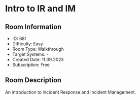 ﻿# Intro to IR and IM

## Room Information
- ID: 681
- Difficulty: Easy
- Room Type: Walkthrough
- Target Systems: -
- Created Date: 11.09.2023
- Subscription: Free

## Room Description
An introduction to Incident Response and Incident Management.
